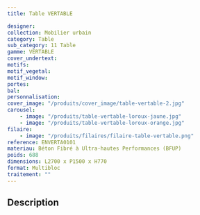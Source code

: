 ```yaml
---
title: Table VERTABLE

designer:
collection: Mobilier urbain
category: Table
sub_category: 11 Table
gamme: VERTABLE
cover_undertext:
motifs:
motif_vegetal:
motif_window:
portes:
bal:
personnalisation:
cover_image: "/produits/cover_image/table-vertable-2.jpg"
carousel:
    - image: "/produits/table-vertable-loroux-jaune.jpg"
    - image: "/produits/table-vertable-loroux-orange.jpg"
filaire:
    - image: "/produits/filaires/filaire-table-vertable.png"
reference: ENVERTA0101
materiau: Béton Fibré à Ultra-hautes Performances (BFUP)
poids: 688
dimensions: L2700 x P1500 x H770
format: Multibloc
traitement: ""
---
```


## Description
